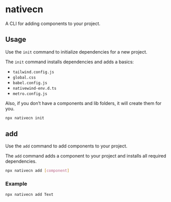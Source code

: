 # nativecn

A CLI for adding components to your project.

## Usage

Use the `init` command to initialize dependencies for a new project.

The `init` command installs dependencies and adds a basics: 

- `tailwind.config.js`
- `global.css`
- `babel.config.js`
- `nativewind-env.d.ts`
- `metro.config.js`

Also, if you don’t have a components and lib folders, it will create them for you.

```bash
npx nativecn init
```

## add

Use the `add` command to add components to your project.

The `add` command adds a component to your project and installs all required dependencies.

```bash
npx nativecn add [component]
```

### Example

```bash
npx nativecn add Text
```
